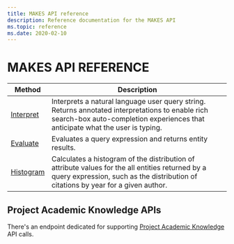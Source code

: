 ```yaml
---
title: MAKES API reference
description: Reference documentation for the MAKES API
ms.topic: reference
ms.date: 2020-02-10
---
```


# MAKES API REFERENCE

Method | Description
-------|------------
[Interpret](reference-makes-api-interpret.md)    |    Interprets a natural language user query string. Returns annotated interpretations to enable rich search-box auto-completion experiences that anticipate what the user is typing.
[Evaluate](reference-makes-api-evaluate.md) | Evaluates a query expression and returns entity results.
[Histogram](reference-makes-api-histogram.md)  | Calculates a histogram of the distribution of attribute values for the all entities returned by a query expression, such as the distribution of citations by year for a given author.

## Project Academic Knowledge APIs

There's an endpoint dedicated for supporting [Project Academic Knowledge](https://www.microsoft.com/research/project/academic-knowledge/) API calls.
